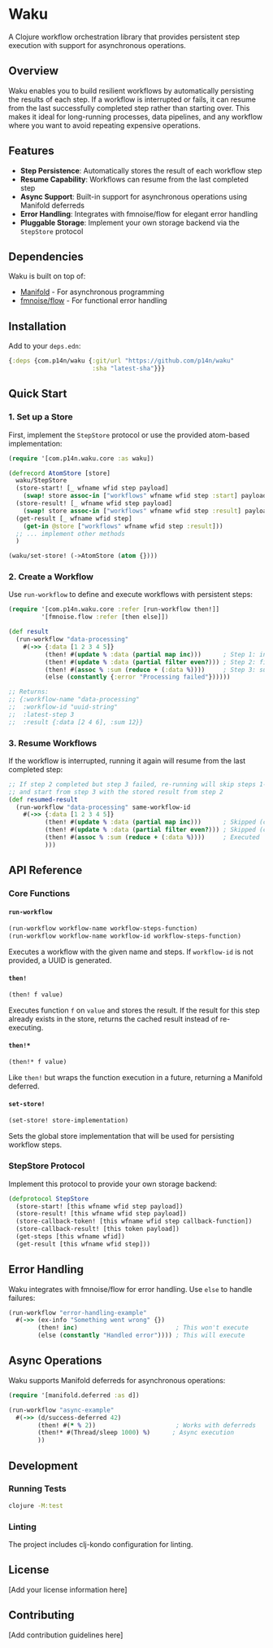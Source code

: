 # Waku

A Clojure workflow orchestration library that provides persistent step execution with support for asynchronous operations.

## Overview

Waku enables you to build resilient workflows by automatically persisting the results of each step. If a workflow is interrupted or fails, it can resume from the last successfully completed step rather than starting over. This makes it ideal for long-running processes, data pipelines, and any workflow where you want to avoid repeating expensive operations.

## Features

- **Step Persistence**: Automatically stores the result of each workflow step
- **Resume Capability**: Workflows can resume from the last completed step
- **Async Support**: Built-in support for asynchronous operations using Manifold deferreds
- **Error Handling**: Integrates with fmnoise/flow for elegant error handling
- **Pluggable Storage**: Implement your own storage backend via the `StepStore` protocol

## Dependencies

Waku is built on top of:
- [Manifold](https://github.com/clj-commons/manifold) - For asynchronous programming
- [fmnoise/flow](https://github.com/fmnoise/flow) - For functional error handling

## Installation

Add to your `deps.edn`:

```clojure
{:deps {com.p14n/waku {:git/url "https://github.com/p14n/waku"
                       :sha "latest-sha"}}}
```

## Quick Start

### 1. Set up a Store

First, implement the `StepStore` protocol or use the provided atom-based implementation:

```clojure
(require '[com.p14n.waku.core :as waku])

(defrecord AtomStore [store]
  waku/StepStore
  (store-start! [_ wfname wfid step payload]
    (swap! store assoc-in ["workflows" wfname wfid step :start] payload))
  (store-result! [_ wfname wfid step payload]
    (swap! store assoc-in ["workflows" wfname wfid step :result] payload))
  (get-result [_ wfname wfid step]
    (get-in @store ["workflows" wfname wfid step :result]))
  ;; ... implement other methods
  )

(waku/set-store! (->AtomStore (atom {})))
```

### 2. Create a Workflow

Use `run-workflow` to define and execute workflows with persistent steps:

```clojure
(require '[com.p14n.waku.core :refer [run-workflow then!]]
         '[fmnoise.flow :refer [then else]])

(def result
  (run-workflow "data-processing"
    #(->> {:data [1 2 3 4 5]}
          (then! #(update % :data (partial map inc)))      ; Step 1: increment
          (then! #(update % :data (partial filter even?))) ; Step 2: filter evens
          (then! #(assoc % :sum (reduce + (:data %))))     ; Step 3: sum
          (else (constantly {:error "Processing failed"})))))

;; Returns:
;; {:workflow-name "data-processing"
;;  :workflow-id "uuid-string"
;;  :latest-step 3
;;  :result {:data [2 4 6], :sum 12}}
```

### 3. Resume Workflows

If the workflow is interrupted, running it again will resume from the last completed step:

```clojure
;; If step 2 completed but step 3 failed, re-running will skip steps 1-2
;; and start from step 3 with the stored result from step 2
(def resumed-result
  (run-workflow "data-processing" same-workflow-id
    #(->> {:data [1 2 3 4 5]}
          (then! #(update % :data (partial map inc)))      ; Skipped (cached)
          (then! #(update % :data (partial filter even?))) ; Skipped (cached)
          (then! #(assoc % :sum (reduce + (:data %))))     ; Executed
          )))
```

## API Reference

### Core Functions

#### `run-workflow`
```clojure
(run-workflow workflow-name workflow-steps-function)
(run-workflow workflow-name workflow-id workflow-steps-function)
```
Executes a workflow with the given name and steps. If `workflow-id` is not provided, a UUID is generated.

#### `then!`
```clojure
(then! f value)
```
Executes function `f` on `value` and stores the result. If the result for this step already exists in the store, returns the cached result instead of re-executing.

#### `then!*`
```clojure
(then!* f value)
```
Like `then!` but wraps the function execution in a future, returning a Manifold deferred.

#### `set-store!`
```clojure
(set-store! store-implementation)
```
Sets the global store implementation that will be used for persisting workflow steps.

### StepStore Protocol

Implement this protocol to provide your own storage backend:

```clojure
(defprotocol StepStore
  (store-start! [this wfname wfid step payload])
  (store-result! [this wfname wfid step payload])
  (store-callback-token! [this wfname wfid step callback-function])
  (store-callback-result! [this token payload])
  (get-steps [this wfname wfid])
  (get-result [this wfname wfid step]))
```

## Error Handling

Waku integrates with fmnoise/flow for error handling. Use `else` to handle failures:

```clojure
(run-workflow "error-handling-example"
  #(->> (ex-info "Something went wrong" {})
        (then! inc)                           ; This won't execute
        (else (constantly "Handled error")))) ; This will execute
```

## Async Operations

Waku supports Manifold deferreds for asynchronous operations:

```clojure
(require '[manifold.deferred :as d])

(run-workflow "async-example"
  #(->> (d/success-deferred 42)
        (then! #(* % 2))                      ; Works with deferreds
        (then!* #(Thread/sleep 1000) %)      ; Async execution
        ))
```

## Development

### Running Tests

```bash
clojure -M:test
```

### Linting

The project includes clj-kondo configuration for linting.

## License

[Add your license information here]

## Contributing

[Add contribution guidelines here]
